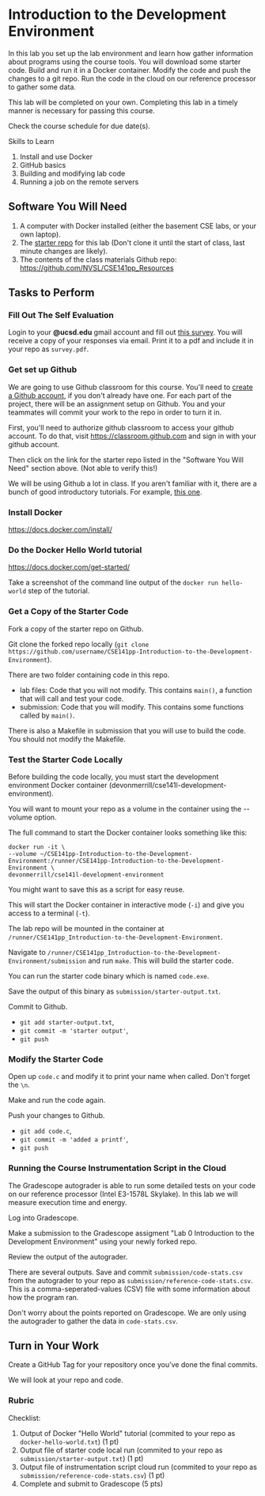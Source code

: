 # Introduction to the Development Environment

In this lab you set up the lab environment and learn how gather information about programs using the course tools.
You will download some starter code. 
Build and run it in a Docker container. 
Modify the code and push the changes to a git repo.
Run the code in the cloud on our reference processor to gather some data.

This lab will be completed on your own. Completing this lab in a timely manner is necessary for passing this course.

Check the course schedule for due date(s).

Skills to Learn

1. Install and use Docker
2. GitHub basics
3. Building and modifying lab code
4. Running a job on the remote servers

## Software You Will Need

1. A computer with Docker installed (either the basement CSE labs, or your own laptop).
2. The [starter repo](https://github.com/NVSL/CSE141pp-Introduction-to-the-Development-Environment.git) for this lab (Don't clone it until the start of class, last minute changes are likely).
3. The contents of the class materials Github repo: https://github.com/NVSL/CSE141pp_Resources

## Tasks to Perform

### Fill Out The Self Evaluation

Login to your __@ucsd.edu__ gmail account and fill out [this survey]().  You will receive
a copy of your responses via email.  Print it to a pdf and include it in your repo as `survey.pdf`.

### Get set up Github

We are going to use Github classroom for this course. You'll need to [create a Github account](https://github.com/), if you don't already have one. 
For each part of the project, there will be an assignment setup on Github. 
You and your teammates will commit your work to the repo in order to turn it in.

First, you'll need to authorize github classroom to access your github account. 
To do that, visit https://classroom.github.com and sign in with your github account.

Then click on the link for the starter repo listed in the "Software You Will Need" section above. (Not able to verify this!)

We will be using Github a lot in class. 
If you aren't familiar with it, there are a bunch of good introductory tutorials. 
For example, [this one](http://try.github.io/).

### Install Docker

https://docs.docker.com/install/

### Do the Docker Hello World tutorial

https://docs.docker.com/get-started/

Take a screenshot of the command line output of the `docker run hello-world` step of the tutorial.

### Get a Copy of the Starter Code

Fork a copy of the starter repo on Github.

Git clone the forked repo locally (`git clone https://github.com/username/CSE141pp-Introduction-to-the-Development-Environment`).

There are two folder containing code in this repo.
- lab files: Code that you will not modify. This contains `main()`, a function that will call and test your code.
- submission: Code that you will modify. This contains some functions called by `main()`.

There is also a Makefile in submission that you will use to build the code. You should not modify the Makefile.

### Test the Starter Code Locally

Before building the code locally, you must start the development environment Docker container (devonmerrill/cse141l-development-environment).

You will want to mount your repo as a volume in the container using the --volume option.

The full command to start the Docker container looks something like this:
```
docker run -it \
--volume ~/CSE141pp-Introduction-to-the-Development-Environment:/runner/CSE141pp-Introduction-to-the-Development-Environment \
devonmerrill/cse141l-development-environment
```
You might want to save this as a script for easy reuse.

This will start the Docker container in interactive mode (`-i`) and give you access to a terminal (`-t`).

The lab repo will be mounted in the container at `/runner/CSE141pp_Introduction-to-the-Development-Environment`.

Navigate to `/runner/CSE141pp_Introduction-to-the-Development-Environment/submission` and run `make`.
This will build the starter code.

You can run the starter code binary which is named `code.exe`.

Save the output of this binary as `submission/starter-output.txt`.

Commit to Github.
- `git add starter-output.txt`,
- `git commit -m 'starter output'`,
- `git push`

### Modify the Starter Code

Open up `code.c` and modify it to print your name when called. Don't forget the `\n`.

Make and run the code again.

Push your changes to Github.
- `git add code.c`,
- `git commit -m 'added a printf'`,
- `git push`

### Running the Course Instrumentation Script in the Cloud

The Gradescope autograder is able to run some detailed tests on your code on our reference processor (Intel E3-1578L Skylake). In this lab we will measure execution time and energy.

Log into Gradescope. 

Make a submission to the Gradescope assigment "Lab 0 Introduction to the Development Environment" using your newly forked repo.

Review the output of the autograder.

There are several outputs. Save and commit `submission/code-stats.csv` from the autograder to your repo as `submission/reference-code-stats.csv`. This is a comma-seperated-values (CSV) file with some information about how the program ran.

Don't worry about the points reported on Gradescope. We are only using the autograder to gather the data in `code-stats.csv`.


## Turn in Your Work

Create a GitHub Tag for your repository once you’ve done the final commits. 

We will look at your repo and code.

### Rubric

Checklist:

1. Output of Docker "Hello World" tutorial (commited to your repo as `docker-hello-world.txt`) (1 pt)
2. Output file of starter code local run (commited to your repo as `submission/starter-output.txt`) (1 pt)
3. Output file of instrumentation script cloud run (commited to your repo as `submission/reference-code-stats.csv`) (1 pt)
4. Complete and submit to Gradescope (5 pts)

